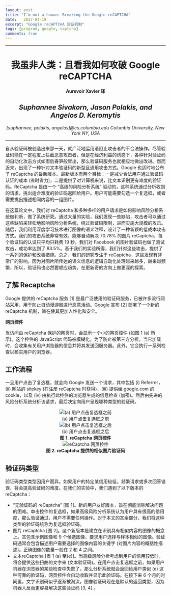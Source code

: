 ```yaml
---
layout: post
title: "I’m not a human: Breaking the Google reCAPTCHA"
date:   2017-04-19
excerpt: "Google reCAPTCHA 验证机制"
tags: [program, google, captcha]
comments: true
---
```


---

<center><h1 style="">我虽非人类：且看我如何攻破 Google reCAPTCHA</h1></center>

<center><strong>Aurevoir Xavier 译</strong></center>

<center><h2><i>Suphannee Sivakorn, Jason Polakis, and Angelos D. Keromytis</i></h2></center>

<center><i>[suphannee, polakis, angelos]@cs.columbia.edu Columbia University, New York NY, USA</i></center>

---

自从验证码被创造出来那一天，就广泛地运用语阻止攻击者的不合法操作。尽管验证码能在一定程度上拦截恶意攻击者，但是在经济利益的诱惑下，各种针对验证码的自动化攻击方式如雨后春笋般冒出，那么验证码服务也就相应地做出改进。然而近来，出现了一种针对文本验证码的新型且通用攻击方式。Google 也适时地公布了 reCaptcha 的最新版本。最新版本有两个目标：一是减少合法用户通过验证码认证的成本 (省时省力)，二是提供了对计算机来说，比文本识别更有难度的验证码。ReCaptcha 是由一个 “高级的风险分析系统” 驱动的，这种系统通过分析收到的请求，挑出适合难度的验证码返回给用户。用户可能需要勾选一个复选框，或者需要挑出描述相同内容的一组图片。

在这篇论文中，我们对 reCaptcha 和多种多样的用户请求是如何影响风险分析系统做判断，做了系统研究。通过大量的实验，我们发现一些缺陷，攻击者可以通过这些缺陷来轻松地影响风险分析系统，绕过验证码限制，进而实施大规模的攻击。随后，我们利用深度学习技术进行图像的语义注释，设计了一种新颖的低成本攻击方式。我们的攻击系统非常有效，能够自动解决 70.78% 的图片 reCaptcha，每个验证码的认证只平均只耗费 19 秒。我们对 Facebook 的图片验证码也做了测试攻击，成功率达到了 83.5%。基于我们的实验所得，我们针对这些攻击，提供了一系列的保护和改善措施。总之，我们的研究专注于 reCaptcha，这些发现有非常广的影响。因为对图片所传达的语义信息的逻辑自动化处理越来越多，越来越频繁，所以，验证码也必然要顺应趋势，在更新奇的方向上做更深的探索。

## 了解 Recaptcha

Google 提供的 reCaptcha 服务 [1] 是最广泛使用的验证码服务，已被许多流行网站采用，用于防止自动漫游器进行恶意活动。Google 宣布 [2] 部署了一个新的 reCaptcha 机制，旨在使其更加人性化和安全。

**网页控件**

当访问由 reCaptcha 保护的网页时，会显示一个小的网页控件 (如图 1 (a) 所示)。这个控件的 JavaScript 代码被模糊化，为了防止被第三方分析。当它加载时，会收集有关用户浏览器的信息并将其发送回服务器。此外，它会执行一系列检查以核实用户的浏览器。

## 工作流程

一旦用户点击了复选框，就会向 Google 发送一个请求，其中包括 (i) Referrer，(ii) 网站的 sitekey (在注册 reCaptcha 时获得)，(iii) 提供给 google.com 的 cookie，以及 (iv) 由执行此控件的浏览器生成的信息检查 (加密)。然后由先进的风险分析系统分析该请求，最后决定向用户呈现哪种类型的验证码。

<div><div align="center"><img alt="(a) 用户点击复选框之前" src="http://imgur.com/eHshegQ.png"/></div><center>(a) 用户点击复选框之前</center><div align="center"><img alt="(b) 用户点击复选框之后" src="http://imgur.com/OjqRJCz.png"/></div><center>(b) 用户点击复选框之后</center></div><center><strong>图 1. reCaptcha 网页控件</strong></center>

<div align="center"><img alt="reCaptcha 网页控件" src="http://imgur.com/bejOjrz.png"/></div><center><strong>图 2. reCaptcha 提供的相似图片验证码</strong></center>

## 验证码类型

验证码类型类型因用户而异。如果用户的特定某信用较低，频繁请求或多次回答错误，将会提高验证码的难度。在我们的实验中，我们遇到了以下版本的 reCaptcha：

- ​“无验证码的 reCaptcha” [图 1]。新的用户友好版本，旨在彻底消除解决问题的困难。单击控件的复选框，如果高级风险分析系统认为用户具有很高的信用度，那么验证通过，用户不需要任何操作。对于本文的其余部分，我们将这种类型的验证码统称为复选框验证码。
- 图片 reCaptcha [图 2]。这个新版本是建立在识别具有相似内容的图像的概念上。其包含示例图像和 9 个候选图像，要求用户选择与样本相似的图像。验证码通常会包含描述用户需要选择的图像内容的关键字 (对图片内容的概括性描述)。正确图像的数量一般在 2 和 4 之间。
- ​文本reCaptcha [表 1 (a) 至(e)]。当高级风险分析考虑到用户的信用较低时，将会提供这些扭曲的文字来 (文本验证码)。在用户点击复选框之前，如果用户机器在浏览器的某些检查中失败了，那么分析系统就会返回给用户类似 (e) 这种可靠的验证码，网页控件会自动收取并显示此验证码。在接下来 6 个月的时间里，文字识别码似乎逐渐被淘汰，图像验证码现在是默认的返回类型，因为机器人反而更容易解决这些验证码 [3, 4] 。